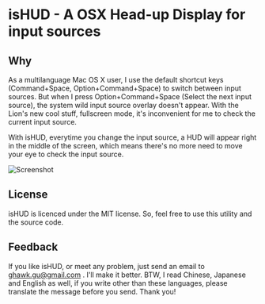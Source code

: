 # isHUD - A OSX Head-up Display for  input sources

## Why
As a multilanguage Mac OS X user, I use the default shortcut keys (Command+Space, Option+Command+Space) to switch between input sources. But when I press Option+Command+Space (Select the next input source), the system wild input source overlay doesn't appear. With the Lion's new cool stuff, fullscreen mode, it's inconvenient for me to check the current input source.

With isHUD, everytime you change the input source, a HUD will appear right in the middle of the screen, which means there's no more need to move your eye to check the input source.

![Screenshot](http://www.think-in-g.net/ghawk/blog/wp-content/uploads/2011/11/isHUD-screenshot-eng.jpg)

## License
isHUD is licenced under the MIT license. So, feel free to use this utility and the source code.

## Feedback
If you like isHUD, or meet any problem, just send an email to ghawk.gu@gmail.com .  I'll make it better. BTW, I read Chinese, Japanese and English as well, if you write other than these languages, please translate the message before you send. Thank you!


